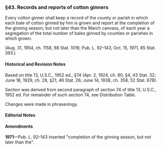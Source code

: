 ### §43. Records and reports of cotton ginners ###

Every cotton ginner shall keep a record of the county or parish in which each bale of cotton ginned by him is grown and report at the completion of the ginning season, but not later than the March canvass, of each year a segregation of the total number of bales ginned by counties or parishes in which grown.

(Aug. 31, 1954, ch. 1158, 68 Stat. 1016; Pub. L. 92–143, Oct. 15, 1971, 85 Stat. 393.)

#### Historical and Revision Notes ####

Based on title 13, U.S.C., 1952 ed., §74 (Apr. 2, 1924, ch. 80, §4, 43 Stat. 32; June 18, 1929, ch. 28, §21, 46 Stat. 26; June 14, 1938, ch. 358, 52 Stat. 678).

Section was derived from second paragraph of section 74 of title 13, U.S.C., 1952 ed. For remainder of such section 74, see Distribution Table.

Changes were made in phraseology.

#### **Editorial Notes** ####

#### Amendments ####

**1971**—Pub. L. 92–143 inserted "completion of the ginning season, but not later than the".
